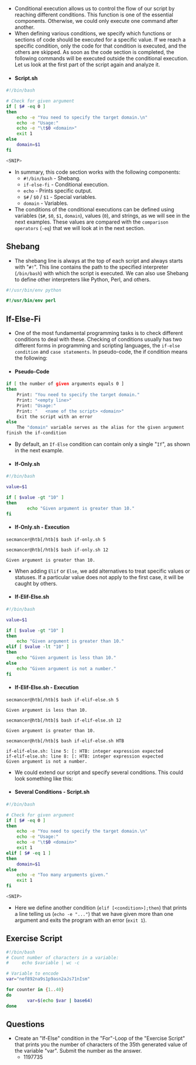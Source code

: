- Conditional execution allows us to control the flow of our script by reaching different conditions. This function is one of the essential components. Otherwise, we could only execute one command after another.
- When defining various conditions, we specify which functions or sections of code should be executed for a specific value. If we reach a specific condition, only the code for that condition is executed, and the others are skipped. As soon as the code section is completed, the following commands will be executed outside the conditional execution. Let us look at the first part of the script again and analyze it.
- #### Script.sh
```bash
#!/bin/bash

# Check for given argument
if [ $# -eq 0 ]
then
	echo -e "You need to specify the target domain.\n"
	echo -e "Usage:"
	echo -e "\t$0 <domain>"
	exit 1
else
	domain=$1
fi

<SNIP>
```
- In summary, this code section works with the following components:
	- `#!/bin/bash` - Shebang.
	- `if-else-fi` - Conditional execution.
	- `echo` - Prints specific output.
	- `$#` / `$0` / `$1` - Special variables.
	- `domain` - Variables.
- The conditions of the conditional executions can be defined using variables (`$#`, `$0`, `$1`, `domain`), values (`0`), and strings, as we will see in the next examples. These values are compared with the `comparison operators` (`-eq`) that we will look at in the next section.

## Shebang
- The shebang line is always at the top of each script and always starts with "`#!`". This line contains the path to the specified interpreter (`/bin/bash`) with which the script is executed. We can also use Shebang to define other interpreters like Python, Perl, and others.
```python
#!/usr/bin/env python
```
```perl
#!/usr/bin/env perl
```


## If-Else-Fi
- One of the most fundamental programming tasks is to check different conditions to deal with these. Checking of conditions usually has two different forms in programming and scripting languages, the `if-else condition` and `case statements`. In pseudo-code, the if condition means the following:
- #### Pseudo-Code
```bash
if [ the number of given arguments equals 0 ]
then
	Print: "You need to specify the target domain."
	Print: "<empty line>"
	Print: "Usage:"
	Print: "   <name of the script> <domain>"
	Exit the script with an error
else
	The "domain" variable serves as the alias for the given argument 
finish the if-condition
```
- By default, an `If-Else` condition can contain only a single "`If`", as shown in the next example.
 - #### If-Only.sh
```bash
#!/bin/bash

value=$1

if [ $value -gt "10" ]
then
        echo "Given argument is greater than 10."
fi
```
- #### If-Only.sh - Execution
```shell-session
secmancer@htb[/htb]$ bash if-only.sh 5
```
```shell-session
secmancer@htb[/htb]$ bash if-only.sh 12

Given argument is greater than 10.
```
- When adding `Elif` or `Else`, we add alternatives to treat specific values or statuses. If a particular value does not apply to the first case, it will be caught by others.
- #### If-Elif-Else.sh
```bash
#!/bin/bash

value=$1

if [ $value -gt "10" ]
then
	echo "Given argument is greater than 10."
elif [ $value -lt "10" ]
then
	echo "Given argument is less than 10."
else
	echo "Given argument is not a number."
fi
```
- #### If-Elif-Else.sh - Execution
```shell-session
secmancer@htb[/htb]$ bash if-elif-else.sh 5

Given argument is less than 10.
```
```shell-session
secmancer@htb[/htb]$ bash if-elif-else.sh 12

Given argument is greater than 10.
```
```shell-session
secmancer@htb[/htb]$ bash if-elif-else.sh HTB

if-elif-else.sh: line 5: [: HTB: integer expression expected
if-elif-else.sh: line 8: [: HTB: integer expression expected
Given argument is not a number.
```
- We could extend our script and specify several conditions. This could look something like this:
- #### Several Conditions - Script.sh
```bash
#!/bin/bash

# Check for given argument
if [ $# -eq 0 ]
then
	echo -e "You need to specify the target domain.\n"
	echo -e "Usage:"
	echo -e "\t$0 <domain>"
	exit 1
elif [ $# -eq 1 ]
then
	domain=$1
else
	echo -e "Too many arguments given."
	exit 1
fi

<SNIP>
```
- Here we define another condition (`elif [<condition>];then`) that prints a line telling us (`echo -e "..."`) that we have given more than one argument and exits the program with an error (`exit 1`).


## Exercise Script
```bash
#!/bin/bash
# Count number of characters in a variable:
#     echo $variable | wc -c

# Variable to encode
var="nef892na9s1p9asn2aJs71nIsm"

for counter in {1..40}
do
        var=$(echo $var | base64)
done
```


## Questions
- Create an "If-Else" condition in the "For"-Loop of the "Exercise Script" that prints you the number of characters of the 35th generated value of the variable "var". Submit the number as the answer.
	- 1197735